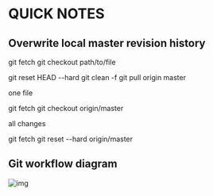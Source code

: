 # QUICK NOTES

## Overwrite local master revision history

git fetch
git checkout path/to/file

git reset HEAD --hard
git clean -f
git pull origin master

one file

git fetch
git checkout origin/master <filepath>

all changes

git fetch
git reset --hard origin/master



## Git workflow diagram

![img](http://images.osteele.com/2008/git-transport.png)
